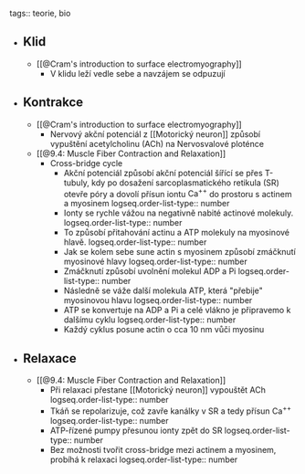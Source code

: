 tags:: teorie, bio

- ## Klid
	- [[@Cram's introduction to surface electromyography]]
		- V klidu leží vedle sebe a navzájem se odpuzují
- ## Kontrakce
	- [[@Cram's introduction to surface electromyography]]
		- Nervový akční potenciál z [[Motorický neuron]] způsobí vypuštění acetylcholinu (ACh) na Nervosvalové ploténce
	- [[@9.4: Muscle Fiber Contraction and Relaxation]]
		- Cross-bridge cycle
			- Akční potenciál způsobí akční potenciál šířící se přes T-tubuly, kdy po dosažení sarcoplasmatického retikula (SR) otevře póry a dovolí přísun iontu $\text{Ca}^{++}$ do prostoru s actinem a myosinem
			  logseq.order-list-type:: number
			- Ionty se rychle vážou na negativně nabité actinové molekuly.
			  logseq.order-list-type:: number
			- To způsobí přitahování actinu a ATP molekuly na myosinové hlavě.
			  logseq.order-list-type:: number
			- Jak se kolem sebe sune actin s myosinem způsobí zmáčknutí myosinové hlavy
			  logseq.order-list-type:: number
			- Zmáčknutí způsobí uvolnění molekul ADP a Pi
			  logseq.order-list-type:: number
			- Následně se váže další molekula ATP, která "přebije" myosinovou hlavu
			  logseq.order-list-type:: number
			- ATP se konvertuje na ADP a Pi a celé vlákno je připravemo k dalšímu cyklu
			  logseq.order-list-type:: number
			- Každý cyklus posune actin o cca 10 nm vůči myosinu
- ## Relaxace
	- [[@9.4: Muscle Fiber Contraction and Relaxation]]
		- Při relaxaci přestane [[Motorický neuron]] vypouštět ACh
		  logseq.order-list-type:: number
		- Tkáň se repolarizuje, což zavře kanálky v SR a tedy přísun $\text{Ca}^{++}$
		  logseq.order-list-type:: number
		- ATP-řízené pumpy přesunou ionty zpět do SR
		  logseq.order-list-type:: number
		- Bez možnosti tvořit cross-bridge mezi actinem a myosinem, probíhá k relaxaci
		  logseq.order-list-type:: number
